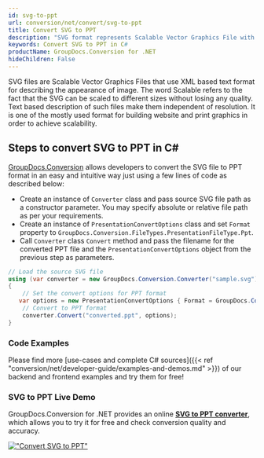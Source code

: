 ```yaml
---
id: svg-to-ppt
url: conversion/net/convert/svg-to-ppt
title: Convert SVG to PPT
description: "SVG format represents Scalable Vector Graphics File with .svg extension. Learn how to convert SVG to PPT file programmatically in C# language using GroupDocs.Conversion for .NET library."
keywords: Convert SVG to PPT in C#
productName: GroupDocs.Conversion for .NET
hideChildren: False
---
```


SVG files are Scalable Vector Graphics Files that use XML based text format for describing the appearance of image. The word Scalable refers to the fact that the SVG can be scaled to different sizes without losing any quality. Text based description of such files make them independent of resolution. It is one of the mostly used format for building website and print graphics in order to achieve scalability.

## Steps to convert SVG to PPT in C#

[GroupDocs.Conversion](https://products.groupdocs.com/conversion/net) allows developers to convert the SVG file to PPT format in an easy and intuitive way just using a few lines of code as described below:

* Create an instance of `Converter` class and pass source SVG file path as a constructor parameter. You may specify absolute or relative file path as per your requirements. 
* Create an instance of `PresentationConvertOptions` class and set `Format` property to `GroupDocs.Conversion.FileTypes.PresentationFileType.Ppt`.
* Call `Converter` class `Convert` method and pass the filename for the converted PPT file and the `PresentationConvertOptions` object from the previous step as parameters.

```csharp
// Load the source SVG file
using (var converter = new GroupDocs.Conversion.Converter("sample.svg"))
{
    // Set the convert options for PPT format
   var options = new PresentationConvertOptions { Format = GroupDocs.Conversion.FileTypes.PresentationFileType.Ppt };
    // Convert to PPT format
    converter.Convert("converted.ppt", options);
}
```

### Code Examples

Please find more [use-cases and complete C# sources]({{< ref "conversion/net/developer-guide/examples-and-demos.md" >}}) of our backend and frontend examples and try them for free!

### SVG to PPT Live Demo

GroupDocs.Conversion for .NET provides an online [**SVG to PPT converter**](https://products.groupdocs.app/conversion/svg-to-ppt), which allows you to try it for free and check conversion quality and accuracy.

[!["Convert SVG to PPT"](conversion/net/images/convert-to-ppt/convert-svg-to-ppt.png)](https://products.groupdocs.app/conversion/svg-to-ppt)
